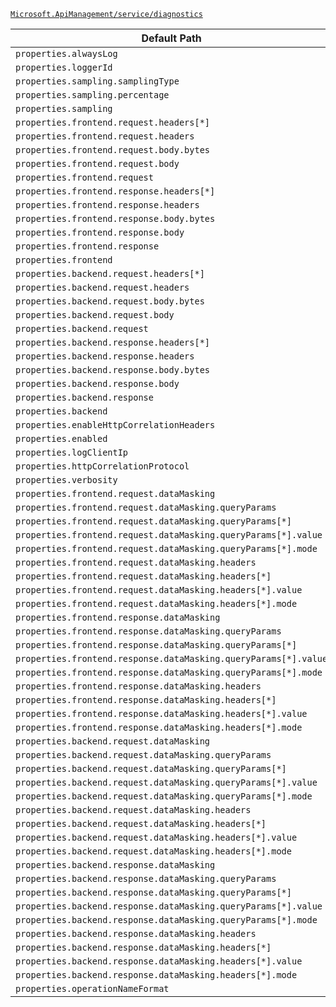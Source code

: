 [`Microsoft.ApiManagement/service/diagnostics`](https://docs.microsoft.com/en-us/azure/templates/microsoft.apimanagement/service/diagnostics)

| Default Path | Alias |
|---|---|
| `properties.alwaysLog` | `Microsoft.ApiManagement/service/diagnostics/alwaysLog` |
| `properties.loggerId` | `Microsoft.ApiManagement/service/diagnostics/loggerId` |
| `properties.sampling.samplingType` | `Microsoft.ApiManagement/service/diagnostics/sampling.samplingType` |
| `properties.sampling.percentage` | `Microsoft.ApiManagement/service/diagnostics/sampling.percentage` |
| `properties.sampling` | `Microsoft.ApiManagement/service/diagnostics/sampling` |
| `properties.frontend.request.headers[*]` | `Microsoft.ApiManagement/service/diagnostics/frontend.request.headers[*]` |
| `properties.frontend.request.headers` | `Microsoft.ApiManagement/service/diagnostics/frontend.request.headers` |
| `properties.frontend.request.body.bytes` | `Microsoft.ApiManagement/service/diagnostics/frontend.request.body.bytes` |
| `properties.frontend.request.body` | `Microsoft.ApiManagement/service/diagnostics/frontend.request.body` |
| `properties.frontend.request` | `Microsoft.ApiManagement/service/diagnostics/frontend.request` |
| `properties.frontend.response.headers[*]` | `Microsoft.ApiManagement/service/diagnostics/frontend.response.headers[*]` |
| `properties.frontend.response.headers` | `Microsoft.ApiManagement/service/diagnostics/frontend.response.headers` |
| `properties.frontend.response.body.bytes` | `Microsoft.ApiManagement/service/diagnostics/frontend.response.body.bytes` |
| `properties.frontend.response.body` | `Microsoft.ApiManagement/service/diagnostics/frontend.response.body` |
| `properties.frontend.response` | `Microsoft.ApiManagement/service/diagnostics/frontend.response` |
| `properties.frontend` | `Microsoft.ApiManagement/service/diagnostics/frontend` |
| `properties.backend.request.headers[*]` | `Microsoft.ApiManagement/service/diagnostics/backend.request.headers[*]` |
| `properties.backend.request.headers` | `Microsoft.ApiManagement/service/diagnostics/backend.request.headers` |
| `properties.backend.request.body.bytes` | `Microsoft.ApiManagement/service/diagnostics/backend.request.body.bytes` |
| `properties.backend.request.body` | `Microsoft.ApiManagement/service/diagnostics/backend.request.body` |
| `properties.backend.request` | `Microsoft.ApiManagement/service/diagnostics/backend.request` |
| `properties.backend.response.headers[*]` | `Microsoft.ApiManagement/service/diagnostics/backend.response.headers[*]` |
| `properties.backend.response.headers` | `Microsoft.ApiManagement/service/diagnostics/backend.response.headers` |
| `properties.backend.response.body.bytes` | `Microsoft.ApiManagement/service/diagnostics/backend.response.body.bytes` |
| `properties.backend.response.body` | `Microsoft.ApiManagement/service/diagnostics/backend.response.body` |
| `properties.backend.response` | `Microsoft.ApiManagement/service/diagnostics/backend.response` |
| `properties.backend` | `Microsoft.ApiManagement/service/diagnostics/backend` |
| `properties.enableHttpCorrelationHeaders` | `Microsoft.ApiManagement/service/diagnostics/enableHttpCorrelationHeaders` |
| `properties.enabled` | `Microsoft.ApiManagement/service/diagnostics/enabled` |
| `properties.logClientIp` | `Microsoft.ApiManagement/service/diagnostics/logClientIp` |
| `properties.httpCorrelationProtocol` | `Microsoft.ApiManagement/service/diagnostics/httpCorrelationProtocol` |
| `properties.verbosity` | `Microsoft.ApiManagement/service/diagnostics/verbosity` |
| `properties.frontend.request.dataMasking` | `Microsoft.ApiManagement/service/diagnostics/frontend.request.dataMasking` |
| `properties.frontend.request.dataMasking.queryParams` | `Microsoft.ApiManagement/service/diagnostics/frontend.request.dataMasking.queryParams` |
| `properties.frontend.request.dataMasking.queryParams[*]` | `Microsoft.ApiManagement/service/diagnostics/frontend.request.dataMasking.queryParams[*]` |
| `properties.frontend.request.dataMasking.queryParams[*].value` | `Microsoft.ApiManagement/service/diagnostics/frontend.request.dataMasking.queryParams[*].value` |
| `properties.frontend.request.dataMasking.queryParams[*].mode` | `Microsoft.ApiManagement/service/diagnostics/frontend.request.dataMasking.queryParams[*].mode` |
| `properties.frontend.request.dataMasking.headers` | `Microsoft.ApiManagement/service/diagnostics/frontend.request.dataMasking.headers` |
| `properties.frontend.request.dataMasking.headers[*]` | `Microsoft.ApiManagement/service/diagnostics/frontend.request.dataMasking.headers[*]` |
| `properties.frontend.request.dataMasking.headers[*].value` | `Microsoft.ApiManagement/service/diagnostics/frontend.request.dataMasking.headers[*].value` |
| `properties.frontend.request.dataMasking.headers[*].mode` | `Microsoft.ApiManagement/service/diagnostics/frontend.request.dataMasking.headers[*].mode` |
| `properties.frontend.response.dataMasking` | `Microsoft.ApiManagement/service/diagnostics/frontend.response.dataMasking` |
| `properties.frontend.response.dataMasking.queryParams` | `Microsoft.ApiManagement/service/diagnostics/frontend.response.dataMasking.queryParams` |
| `properties.frontend.response.dataMasking.queryParams[*]` | `Microsoft.ApiManagement/service/diagnostics/frontend.response.dataMasking.queryParams[*]` |
| `properties.frontend.response.dataMasking.queryParams[*].value` | `Microsoft.ApiManagement/service/diagnostics/frontend.response.dataMasking.queryParams[*].value` |
| `properties.frontend.response.dataMasking.queryParams[*].mode` | `Microsoft.ApiManagement/service/diagnostics/frontend.response.dataMasking.queryParams[*].mode` |
| `properties.frontend.response.dataMasking.headers` | `Microsoft.ApiManagement/service/diagnostics/frontend.response.dataMasking.headers` |
| `properties.frontend.response.dataMasking.headers[*]` | `Microsoft.ApiManagement/service/diagnostics/frontend.response.dataMasking.headers[*]` |
| `properties.frontend.response.dataMasking.headers[*].value` | `Microsoft.ApiManagement/service/diagnostics/frontend.response.dataMasking.headers[*].value` |
| `properties.frontend.response.dataMasking.headers[*].mode` | `Microsoft.ApiManagement/service/diagnostics/frontend.response.dataMasking.headers[*].mode` |
| `properties.backend.request.dataMasking` | `Microsoft.ApiManagement/service/diagnostics/backend.request.dataMasking` |
| `properties.backend.request.dataMasking.queryParams` | `Microsoft.ApiManagement/service/diagnostics/backend.request.dataMasking.queryParams` |
| `properties.backend.request.dataMasking.queryParams[*]` | `Microsoft.ApiManagement/service/diagnostics/backend.request.dataMasking.queryParams[*]` |
| `properties.backend.request.dataMasking.queryParams[*].value` | `Microsoft.ApiManagement/service/diagnostics/backend.request.dataMasking.queryParams[*].value` |
| `properties.backend.request.dataMasking.queryParams[*].mode` | `Microsoft.ApiManagement/service/diagnostics/backend.request.dataMasking.queryParams[*].mode` |
| `properties.backend.request.dataMasking.headers` | `Microsoft.ApiManagement/service/diagnostics/backend.request.dataMasking.headers` |
| `properties.backend.request.dataMasking.headers[*]` | `Microsoft.ApiManagement/service/diagnostics/backend.request.dataMasking.headers[*]` |
| `properties.backend.request.dataMasking.headers[*].value` | `Microsoft.ApiManagement/service/diagnostics/backend.request.dataMasking.headers[*].value` |
| `properties.backend.request.dataMasking.headers[*].mode` | `Microsoft.ApiManagement/service/diagnostics/backend.request.dataMasking.headers[*].mode` |
| `properties.backend.response.dataMasking` | `Microsoft.ApiManagement/service/diagnostics/backend.response.dataMasking` |
| `properties.backend.response.dataMasking.queryParams` | `Microsoft.ApiManagement/service/diagnostics/backend.response.dataMasking.queryParams` |
| `properties.backend.response.dataMasking.queryParams[*]` | `Microsoft.ApiManagement/service/diagnostics/backend.response.dataMasking.queryParams[*]` |
| `properties.backend.response.dataMasking.queryParams[*].value` | `Microsoft.ApiManagement/service/diagnostics/backend.response.dataMasking.queryParams[*].value` |
| `properties.backend.response.dataMasking.queryParams[*].mode` | `Microsoft.ApiManagement/service/diagnostics/backend.response.dataMasking.queryParams[*].mode` |
| `properties.backend.response.dataMasking.headers` | `Microsoft.ApiManagement/service/diagnostics/backend.response.dataMasking.headers` |
| `properties.backend.response.dataMasking.headers[*]` | `Microsoft.ApiManagement/service/diagnostics/backend.response.dataMasking.headers[*]` |
| `properties.backend.response.dataMasking.headers[*].value` | `Microsoft.ApiManagement/service/diagnostics/backend.response.dataMasking.headers[*].value` |
| `properties.backend.response.dataMasking.headers[*].mode` | `Microsoft.ApiManagement/service/diagnostics/backend.response.dataMasking.headers[*].mode` |
| `properties.operationNameFormat` | `Microsoft.ApiManagement/service/diagnostics/operationNameFormat` |

